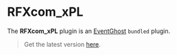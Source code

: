 # RFXcom_xPL

The **RFXcom_xPL** plugin is an [EventGhost](https://github.com/EventGhost/EventGhost) `bundled` plugin.

> Get the latest version [here](https://github.com/EventGhost/EventGhost/tree/master/plugins/RFXcom_xPL).